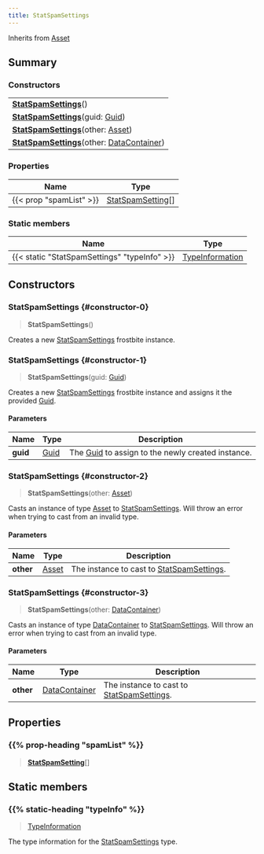 ```yaml
---
title: StatSpamSettings
---
```


Inherits from 
[Asset](/vext/ref/fb/asset)

## Summary
### Constructors
| |
| ----------- |
| **[StatSpamSettings](#constructor-0)**() |
| **[StatSpamSettings](#constructor-1)**(guid: [Guid](/vext/ref/shared/class/guid)) |
| **[StatSpamSettings](#constructor-2)**(other: [Asset](/vext/ref/fb/asset)) |
| **[StatSpamSettings](#constructor-3)**(other: [DataContainer](/vext/ref/shared/class/datacontainer)) |

### Properties
| Name | Type |
| ---- | ---- |
| {{< prop "spamList" >}} | [StatSpamSetting](/vext/ref/fb/statspamsetting)[] |

### Static members
| Name | Type |
| ---- | ---- |
| {{< static "StatSpamSettings" "typeInfo" >}} | [TypeInformation](/vext/ref/shared/class/typeinformation) |

## Constructors
### StatSpamSettings {#constructor-0}
> **StatSpamSettings**()

Creates a new [StatSpamSettings](/vext/ref/fb/statspamsettings) frostbite instance.

### StatSpamSettings {#constructor-1}
> **StatSpamSettings**(guid: [Guid](/vext/ref/shared/class/guid))

Creates a new [StatSpamSettings](/vext/ref/fb/statspamsettings) frostbite instance and assigns it the provided [Guid](/vext/ref/shared/class/guid).

#### Parameters
| Name | Type | Description |
| ---- | ---- | ----------- |
| **guid** | [Guid](/vext/ref/shared/class/guid) | The [Guid](/vext/ref/shared/class/guid) to assign to the newly created instance. |

### StatSpamSettings {#constructor-2}
> **StatSpamSettings**(other: [Asset](/vext/ref/fb/asset))

Casts an instance of type [Asset](/vext/ref/fb/asset) to [StatSpamSettings](/vext/ref/fb/statspamsettings). Will throw an error when trying to cast from an invalid type.

#### Parameters
| Name | Type | Description |
| ---- | ---- | ----------- |
| **other** | [Asset](/vext/ref/fb/asset) | The instance to cast to [StatSpamSettings](/vext/ref/fb/statspamsettings). |

### StatSpamSettings {#constructor-3}
> **StatSpamSettings**(other: [DataContainer](/vext/ref/shared/class/datacontainer))

Casts an instance of type [DataContainer](/vext/ref/shared/class/datacontainer) to [StatSpamSettings](/vext/ref/fb/statspamsettings). Will throw an error when trying to cast from an invalid type.

#### Parameters
| Name | Type | Description |
| ---- | ---- | ----------- |
| **other** | [DataContainer](/vext/ref/shared/class/datacontainer) | The instance to cast to [StatSpamSettings](/vext/ref/fb/statspamsettings). |

## Properties
### {{% prop-heading "spamList" %}}
> **[StatSpamSetting](/vext/ref/fb/statspamsetting)**[]

## Static members
### {{% static-heading "typeInfo" %}}
> [TypeInformation](/vext/ref/shared/class/typeinformation)

The type information for the [StatSpamSettings](/vext/ref/fb/statspamsettings) type.

